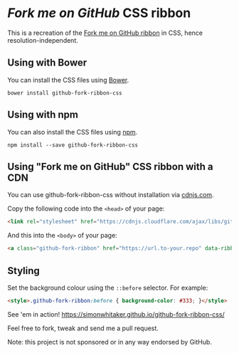 # *Fork me on GitHub* CSS ribbon

This is a recreation of the [Fork me on GitHub ribbon](https://github.com/blog/273-github-ribbons)
in CSS, hence resolution-independent.

## Using with Bower

You can install the CSS files using [Bower](https://github.com/bower/bower).

```bower install github-fork-ribbon-css```

## Using with npm

You can also install the CSS files using [npm](https://www.npmjs.com/).

```npm install --save github-fork-ribbon-css```

## Using "Fork me on GitHub" CSS ribbon with a CDN

You can use github-fork-ribbon-css without installation via [cdnjs.com](https://cdnjs.com/libraries/github-fork-ribbon-css).

Copy the following code into the `<head>` of your page:

```html
<link rel="stylesheet" href="https://cdnjs.cloudflare.com/ajax/libs/github-fork-ribbon-css/0.2.3/gh-fork-ribbon.min.css" />
```

And this into the `<body>` of your page:

```html
<a class="github-fork-ribbon" href="https://url.to-your.repo" data-ribbon="Fork me on GitHub" title="Fork me on GitHub">Fork me on GitHub</a>
```

## Styling

Set the background colour using the `::before` selector. For example:

```html
<style>.github-fork-ribbon:before { background-color: #333; }</style>
```

See 'em in action! <https://simonwhitaker.github.io/github-fork-ribbon-css/>

Feel free to fork, tweak and send me a pull request.

Note: this project is not sponsored or in any way endorsed by GitHub.
